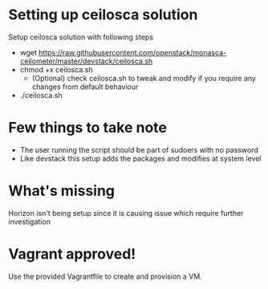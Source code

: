 # Setting up ceilosca solution

Setup ceilosca solution with following steps

- wget https://raw.githubusercontent.com/openstack/monasca-ceilometer/master/devstack/ceilosca.sh
- chmod +x ceilosca.sh
  - (Optional) check ceilosca.sh to tweak and modify if you require any changes from default behaviour
- ./ceilosca.sh

# Few things to take note

- The user running the script should be part of sudoers with no password
- Like devstack this setup adds the packages and modifies at system level

# What's missing

Horizon isn't being setup since it is causing issue which require further investigation

# Vagrant approved!

Use the provided Vagrantfile to create and provision a VM.